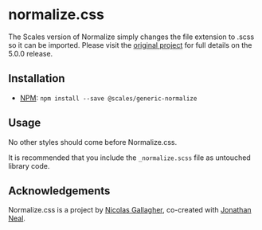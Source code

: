 # normalize.css

The Scales version of Normalize simply changes the file extension to .scss so it can be imported. Please visit the [original project](https://github.com/necolas/normalize.css/tree/5.0.0) for full details on the 5.0.0 release.

## Installation

* [NPM](http://npmjs.com): `npm install --save @scales/generic-normalize`

## Usage

No other styles should come before Normalize.css.

It is recommended that you include the `_normalize.scss` file as untouched library code.

## Acknowledgements

Normalize.css is a project by [Nicolas Gallagher](https://github.com/necolas),
co-created with [Jonathan Neal](https://github.com/jonathantneal).
